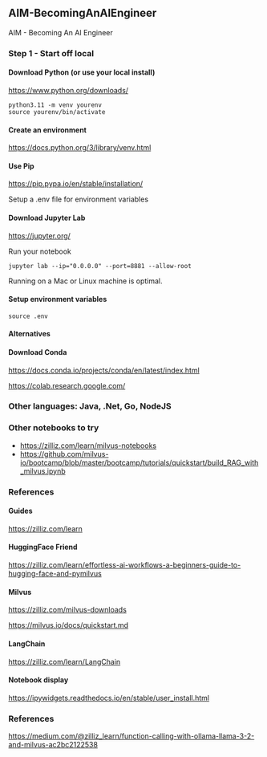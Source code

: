 ## AIM-BecomingAnAIEngineer

AIM - Becoming An AI Engineer



### Step 1 - Start off local

#### Download Python (or use your local install)

https://www.python.org/downloads/

````
python3.11 -m venv yourenv
source yourenv/bin/activate
````

#### Create an environment

https://docs.python.org/3/library/venv.html

#### Use Pip

https://pip.pypa.io/en/stable/installation/

Setup a .env file for environment variables

#### Download Jupyter Lab
https://jupyter.org/ 


Run your notebook

````
jupyter lab --ip="0.0.0.0" --port=8881 --allow-root 
````

Running on a Mac or Linux machine is optimal.

#### Setup environment variables

````
source .env
````

#### Alternatives

#### Download Conda

https://docs.conda.io/projects/conda/en/latest/index.html

https://colab.research.google.com/


###  Other languages:   Java, .Net, Go, NodeJS


### Other notebooks to try

* https://zilliz.com/learn/milvus-notebooks
* https://github.com/milvus-io/bootcamp/blob/master/bootcamp/tutorials/quickstart/build_RAG_with_milvus.ipynb


### References

#### Guides

https://zilliz.com/learn

#### HuggingFace Friend

https://zilliz.com/learn/effortless-ai-workflows-a-beginners-guide-to-hugging-face-and-pymilvus 

#### Milvus
https://zilliz.com/milvus-downloads

https://milvus.io/docs/quickstart.md

#### LangChain

https://zilliz.com/learn/LangChain

#### Notebook display

https://ipywidgets.readthedocs.io/en/stable/user_install.html


### References

https://medium.com/@zilliz_learn/function-calling-with-ollama-llama-3-2-and-milvus-ac2bc2122538
